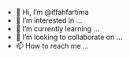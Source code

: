 - 👋 Hi, I’m @iffahfartima
- 👀 I’m interested in ...
- 🌱 I’m currently learning ...
- 💞️ I’m looking to collaborate on ...
- 📫 How to reach me ...

<!---
iffahfartima/iffahfartima is a ✨ special ✨ repository because its `README.md` (this file) appears on your GitHub profile.
You can click the Preview link to take a look at your changes.
--->
